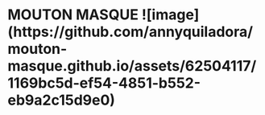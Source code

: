 <h1> MOUTON MASQUE ![image](https://github.com/annyquiladora/mouton-masque.github.io/assets/62504117/1169bc5d-ef54-4851-b552-eb9a2c15d9e0)

 
